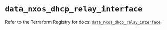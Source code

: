 # `data_nxos_dhcp_relay_interface`

Refer to the Terraform Registry for docs: [`data_nxos_dhcp_relay_interface`](https://registry.terraform.io/providers/ciscodevnet/nxos/0.5.10/docs/data-sources/dhcp_relay_interface).
